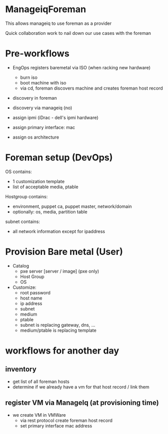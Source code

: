 # ManageiqForeman

This allows manageiq to use foreman as a provider

Quick collaboration work to nail down our use cases with the foreman

# Pre-workflows

  - EngOps registers baremetal via ISO (when racking new hardware)
    + burn iso
    + boot machine with iso
    + via cd, foreman discovers machine and creates foreman host record
  - discovery in foreman
  - discovery via manageiq (no)

  - assign ipmi (iDrac - dell's ipmi hardware)
  - assign primary interface: mac
  - assign os architecture

# Foreman setup (DevOps)

OS contains:
  - 1 customization template
  - list of acceptable media, ptable

Hostgroup contains:

   - environment, puppet ca, puppet master, network/domain
   - optionally: os, media, partition table

subnet contains:

  - all network information except for ipaddress


# Provision Bare metal (User)

  - Catalog
    + pxe server [server / image] (pxe only)
    + Host Group
    + OS
  - Customize:
    + root password
    + host name
    + ip address
    + subnet
    + medium
    + ptable
    + subnet is replacing gateway, dns, ...
    + medium/ptable is replacing template

# workflows for another day

## inventory

  - get list of all foreman hosts
  - determine if we already have a vm for that host record / link them

## register VM via ManageIq (at provisioning time)

  - we create VM in VMWare
    + via rest protocol create foreman host record
    + set primary interface mac address
